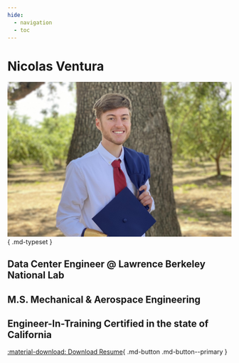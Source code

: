 ```yaml
---
hide:
  - navigation
  - toc
---
```


# Nicolas Ventura

![Me](me.jpg){ .md-typeset }

## Data Center Engineer @ Lawrence Berkeley National Lab

## M.S. Mechanical & Aerospace Engineering

## Engineer-In-Training Certified in the state of California

[:material-download: Download Resume](Resume.pdf){ .md-button .md-button--primary }
